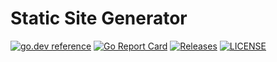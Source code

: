 # Static Site Generator

[![go.dev reference](https://img.shields.io/badge/go.dev-reference-007d9c?logo=go&logoColor=white)](https://pkg.go.dev/github.com/shortmoose/ssg)
[![Go Report Card](https://goreportcard.com/badge/shortmoose/ssg)](https://goreportcard.com/report/shortmoose/ssg)
[![Releases](https://img.shields.io/github/release-pre/shortmoose/ssg.svg?sort=semver)](https://github.com/shortmoose/ssg/releases)
[![LICENSE](https://img.shields.io/github/license/shortmoose/ssg.svg)](https://github.com/shortmoose/ssg/blob/master/LICENSE)
